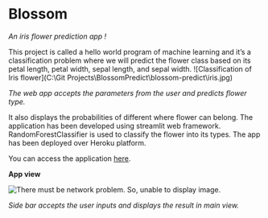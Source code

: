 # Blossom
_An iris flower prediction app !_

This project is called a hello world program of machine learning and it’s a classification problem where we will predict the flower class based on its petal length, petal width, sepal length, and sepal width.
![Classification of Iris flower](C:\Git Projects\BlossomPredict\blossom-predict\iris.jpg)

_The web app accepts the parameters from the user and predicts flower type._

It also displays the probabilities of different where flower can belong. The application has been developed using streamlit web framework. RandomForestClassifier is used to classify the flower into its types. The app has been deployed over Heroku platform.

You can access the application [here](https://blossom-predict.herokuapp.com/).

**App view**

![There must be network problem. So, unable to display image.](https://github.com/shreyasGarud/Blossom/blob/master/AppView.png?raw=true)


_Side bar accepts the user inputs and displays the result in main view._
